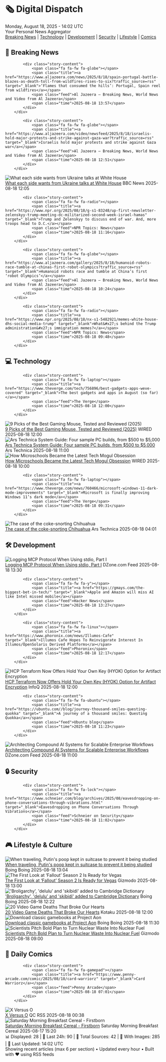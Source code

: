 <!-- Processing 54 RSS feeds at 2025-08-18 14:02:06 UTC -->
<!-- Processing: Saturday Morning Breakfast Cereal -->
<!-- Processing: Cyanide & Happiness -->
<!-- Processing: Girl Genius -->
<!-- Processing: Dinosaur Comics -->
<!-- Processing: CNN Breaking News -->
<!-- Processing: BBC World News -->
<!-- Processing: Al Jazeera Breaking News -->
<!-- Processing: CBC News -->
<!-- Error processing https://rss.cbc.ca/lineup/topstories.xml: The read operation timed out -->
<!-- Processing: Reuters Top News -->
<!-- Processing: Reuters World News -->
<!-- Processing: O'Reilly Radar -->
<!-- Processing: WIRED -->
<!-- Processing: Hacker News -->
<!-- Processing: OMG! Ubuntu -->
<!-- Processing: Ubuntu Blog -->
<!-- Processing: GitLab Blog -->
<!-- Processing: InfoQ -->
<!-- Processing: DZone -->
<!-- Processing: Martin Fowler -->
<!-- Processing: Coding Horror -->
<!-- Processing: Gizmodo -->
<!-- Processing: Boing Boing -->
<!-- Processing: Krebs on Security -->
<!-- Generated 6 new posts out of 23 feeds processed -->
<div class="newspaper-header">
    <h1 class="newspaper-title">🗞️ Digital Dispatch</h1>
    <div class="newspaper-date">Monday, August 18, 2025 - 14:02 UTC</div>
    <div class="newspaper-subtitle">Your Personal News Aggregator</div>
</div>

<div class="newspaper-nav">
    <a href="#breaking">Breaking News</a> |
    <a href="#tech">Technology</a> |
    <a href="#dev">Development</a> |
    <a href="#security">Security</a> |
    <a href="#lifestyle">Lifestyle</a> |
    <a href="#webcomics">Comics</a>
</div>

<div class="news-section breaking-news" id="breaking">
<h2 class="section-header">🚨 Breaking News</h2>
<div class="stories-container">
<div class="story">
            
            <div class="story-content">
                <span class="fa fa-fw fa-globe"></span>
                <span class="title"><a href="https://www.aljazeera.com/news/2025/8/18/spain-portugal-battle-blazes-as-death-toll-from-wildfires-rises-to-six?traffic_source=rss" target="_blank">‘Flames that consumed the hills’: Portugal, Spain reel from wildfires</a></span>
                <span class="feed">Al Jazeera – Breaking News, World News and Video from Al Jazeera</span>
                <span class="time">2025-08-18 13:57</span>
            </div>
        </div>
<div class="story">
            
            <div class="story-content">
                <span class="fa fa-fw fa-globe"></span>
                <span class="title"><a href="https://www.aljazeera.com/video/newsfeed/2025/8/18/israelis-hold-major-protests-and-strike-against-gaza-war?traffic_source=rss" target="_blank">Israelis hold major protests and strike against Gaza war</a></span>
                <span class="feed">Al Jazeera – Breaking News, World News and Video from Al Jazeera</span>
                <span class="time">2025-08-18 12:51</span>
            </div>
        </div>
<div class="story">
            <img src="https://ichef.bbci.co.uk/ace/standard/240/cpsprodpb/1f63/live/58e388b0-7c2b-11f0-83cc-c5da98c419b8.jpg" alt="What each side wants from Ukraine talks at White House" class="story-image" loading="lazy" onerror="this.style.display='none'">
            <div class="story-content">
                <span class="fa fa-fw fa-earth-americas"></span>
                <span class="title"><a href="https://www.bbc.com/news/articles/cy4dq2yve5lo?at_medium=RSS&at_campaign=rss" target="_blank">What each side wants from Ukraine talks at White House</a></span>
                <span class="feed">BBC News</span>
                <span class="time">2025-08-18 12:05</span>
            </div>
        </div>
<div class="story">
            
            <div class="story-content">
                <span class="fa fa-fw fa-radio"></span>
                <span class="title"><a href="https://www.npr.org/2025/08/18/g-s1-83248/up-first-newsletter-zelenskyy-trump-meeting-dc-militarized-second-week-israel-hamas" target="_blank">Trump and Zelenskyy to discuss end of war. And, more troops head to D.C.</a></span>
                <span class="feed">NPR Topics: News</span>
                <span class="time">2025-08-18 11:16</span>
            </div>
        </div>
<div class="story">
            
            <div class="story-content">
                <span class="fa fa-fw fa-globe"></span>
                <span class="title"><a href="https://www.aljazeera.com/gallery/2025/8/18/humanoid-robots-race-tumble-at-chinas-first-robot-olympics?traffic_source=rss" target="_blank">Humanoid robots race and tumble at China’s first ‘robot Olympics’</a></span>
                <span class="feed">Al Jazeera – Breaking News, World News and Video from Al Jazeera</span>
                <span class="time">2025-08-18 10:24</span>
            </div>
        </div>
<div class="story">
            
            <div class="story-content">
                <span class="fa fa-fw fa-radio"></span>
                <span class="title"><a href="https://www.npr.org/2025/08/18/nx-s1-5482921/memes-white-house-dhs-social-media-trump" target="_blank">What&#x27;s behind the Trump administration&#x27;s immigration memes?</a></span>
                <span class="feed">NPR Topics: News</span>
                <span class="time">2025-08-18 09:48</span>
            </div>
        </div>
</div>
</div>
<div class="news-section tech-news" id="tech">
<h2 class="section-header">💻 Technology</h2>
<div class="stories-container">
<div class="story">
            
            <div class="story-content">
                <span class="fa fa-fw fa-laptop"></span>
                <span class="title"><a href="https://www.theverge.com/tech/756896/best-gadgets-apps-weve-covered" target="_blank">The best gadgets and apps in August (so far)</a></span>
                <span class="feed">The Verge</span>
                <span class="time">2025-08-18 12:00</span>
            </div>
        </div>
<div class="story">
            <img src="https://media.wired.com/photos/68a02b2f0f0d8eb47079908b/master/pass/The%20Best%20Gaming%20Mouse.png" alt="9 Picks of the Best Gaming Mouse, Tested and Reviewed (2025)" class="story-image" loading="lazy" onerror="this.style.display='none'">
            <div class="story-content">
                <span class="fa fa-fw fa-bolt"></span>
                <span class="title"><a href="https://www.wired.com/gallery/best-gaming-mouse/" target="_blank">9 Picks of the Best Gaming Mouse, Tested and Reviewed (2025)</a></span>
                <span class="feed">WIRED</span>
                <span class="time">2025-08-18 12:00</span>
            </div>
        </div>
<div class="story">
            <img src="https://cdn.arstechnica.net/wp-content/uploads/2025/08/IMG_2568-500x500.jpeg" alt="Ars Technica System Guide: Four sample PC builds, from $500 to $5,000" class="story-image" loading="lazy" onerror="this.style.display='none'">
            <div class="story-content">
                <span class="fa fa-fw fa-cog"></span>
                <span class="title"><a href="https://arstechnica.com/gadgets/2025/08/ars-technica-system-guide-back-to-pc-building-for-back-to-school/" target="_blank">Ars Technica System Guide: Four sample PC builds, from $500 to $5,000</a></span>
                <span class="feed">Ars Technica</span>
                <span class="time">2025-08-18 11:00</span>
            </div>
        </div>
<div class="story">
            <img src="https://media.wired.com/photos/689e05bcde0d76dc4b8994bf/master/pass/Tech_Mogul%20(1).jpg" alt="How Microschools Became the Latest Tech Mogul Obsession" class="story-image" loading="lazy" onerror="this.style.display='none'">
            <div class="story-content">
                <span class="fa fa-fw fa-bolt"></span>
                <span class="title"><a href="https://www.wired.com/story/silicon-valley-tech-moguls-microschools/" target="_blank">How Microschools Became the Latest Tech Mogul Obsession</a></span>
                <span class="feed">WIRED</span>
                <span class="time">2025-08-18 10:00</span>
            </div>
        </div>
<div class="story">
            
            <div class="story-content">
                <span class="fa fa-fw fa-laptop"></span>
                <span class="title"><a href="https://www.theverge.com/news/760466/microsoft-windows-11-dark-mode-improvements" target="_blank">Microsoft is finally improving Windows 11’s dark mode</a></span>
                <span class="feed">The Verge</span>
                <span class="time">2025-08-18 09:31</span>
            </div>
        </div>
<div class="story">
            <img src="https://cdn.arstechnica.net/wp-content/uploads/2025/08/doggy1-500x500.jpg" alt="The case of the coke-snorting Chihuahua" class="story-image" loading="lazy" onerror="this.style.display='none'">
            <div class="story-content">
                <span class="fa fa-fw fa-cog"></span>
                <span class="title"><a href="https://arstechnica.com/science/2025/08/the-case-of-the-coke-snorting-chihauhua/" target="_blank">The case of the coke-snorting Chihuahua</a></span>
                <span class="feed">Ars Technica</span>
                <span class="time">2025-08-18 04:01</span>
            </div>
        </div>
</div>
</div>
<div class="news-section dev-news" id="dev">
<h2 class="section-header">🛠️ Development</h2>
<div class="stories-container">
<div class="story">
            <img src="https://dz2cdn1.dzone.com/thumbnail?fid=18591250&w=600" alt="Logging MCP Protocol When Using stdio, Part I" class="story-image" loading="lazy" onerror="this.style.display='none'">
            <div class="story-content">
                <span class="fa fa-fw fa-newspaper"></span>
                <span class="title"><a href="https://dzone.com/articles/logging-mcp-protocol-when-using-stdio-part-i" target="_blank">Logging MCP Protocol When Using stdio, Part I</a></span>
                <span class="feed">DZone.com Feed</span>
                <span class="time">2025-08-18 13:30</span>
            </div>
        </div>
<div class="story">
            
            <div class="story-content">
                <span class="fa fa-fw fa-y"></span>
                <span class="title"><a href="https://gmays.com/the-biggest-bet-in-tech/" target="_blank">Apple and Amazon will miss AI like Intel missed mobile</a></span>
                <span class="feed">Hacker News</span>
                <span class="time">2025-08-18 13:27</span>
            </div>
        </div>
<div class="story">
            
            <div class="story-content">
                <span class="fa fa-fw fa-linux"></span>
                <span class="title"><a href="https://www.phoronix.com/news/Illumos-Cafe" target="_blank">Illumos Cafe Hopes To Reinvigorate Interest In Illumos/OpenSolaris Derived Platforms</a></span>
                <span class="feed">Phoronix</span>
                <span class="time">2025-08-18 12:17</span>
            </div>
        </div>
<div class="story">
            <img src="https://res.infoq.com/news/2025/08/hcp-terraform-hyok/en/headerimage/generatedHeaderImage-1755434073396.jpg" alt="HCP Terraform Now Offers Hold Your Own Key (HYOK) Option for Artifact Encryption" class="story-image" loading="lazy" onerror="this.style.display='none'">
            <div class="story-content">
                <span class="fa fa-fw fa-info-circle"></span>
                <span class="title"><a href="https://www.infoq.com/news/2025/08/hcp-terraform-hyok/?utm_campaign=infoq_content&utm_source=infoq&utm_medium=feed&utm_term=global" target="_blank">HCP Terraform Now Offers Hold Your Own Key (HYOK) Option for Artifact Encryption</a></span>
                <span class="feed">InfoQ</span>
                <span class="time">2025-08-18 12:00</span>
            </div>
        </div>
<div class="story">
            
            <div class="story-content">
                <span class="fa fa-fw fa-ubuntu"></span>
                <span class="title"><a href="https://ubuntu.com//blog/journey-thousand-smiles-questing-quokka" target="_blank">A journey of a thousand smiles: Questing Quokka</a></span>
                <span class="feed">Ubuntu blog</span>
                <span class="time">2025-08-18 11:23</span>
            </div>
        </div>
<div class="story">
            <img src="https://dz2cdn1.dzone.com/thumbnail?fid=18562761&w=600" alt="Architecting Compound AI Systems for Scalable Enterprise Workflows" class="story-image" loading="lazy" onerror="this.style.display='none'">
            <div class="story-content">
                <span class="fa fa-fw fa-newspaper"></span>
                <span class="title"><a href="https://dzone.com/articles/compound-ai-systems-scalable-enterprise-workflows" target="_blank">Architecting Compound AI Systems for Scalable Enterprise Workflows</a></span>
                <span class="feed">DZone.com Feed</span>
                <span class="time">2025-08-18 11:00</span>
            </div>
        </div>
</div>
</div>
<div class="news-section security-news" id="security">
<h2 class="section-header">🔒 Security</h2>
<div class="stories-container">
<div class="story">
            
            <div class="story-content">
                <span class="fa fa-fw fa-lock"></span>
                <span class="title"><a href="https://www.schneier.com/blog/archives/2025/08/eavesdropping-on-phone-conversations-through-vibrations.html" target="_blank">Eavesdropping on Phone Conversations Through Vibrations</a></span>
                <span class="feed">Schneier on Security</span>
                <span class="time">2025-08-18 11:02</span>
            </div>
        </div>
</div>
</div>
<div class="news-section lifestyle-news" id="lifestyle">
<h2 class="section-header">🎮 Lifestyle & Culture</h2>
<div class="stories-container">
<div class="story">
            <img src="https://i0.wp.com/boingboing.net/wp-content/uploads/2025/08/TogsDesign-Shutterstock.-.jpg?fit=1080%2C594&amp;quality=60&amp;ssl=1" alt="When traveling, Putin&#x27;s poop kept in suitcase to prevent it being studied" class="story-image" loading="lazy" onerror="this.style.display='none'">
            <div class="story-content">
                <span class="fa fa-fw fa-arrow-right"></span>
                <span class="title"><a href="https://boingboing.net/2025/08/18/when-traveling-putins-poop-kept-in-suitcase-to-prevent-it-being-studied.html" target="_blank">When traveling, Putin&#x27;s poop kept in suitcase to prevent it being studied</a></span>
                <span class="feed">Boing Boing</span>
                <span class="time">2025-08-18 13:04</span>
            </div>
        </div>
<div class="story">
            <img src="https://gizmodo.com/app/uploads/2025/08/fallout-season-2-first-look-walton-goggins-new-vegas.jpg" alt="The First Look at ‘Fallout’ Season 2 Is Ready for Vegas" class="story-image" loading="lazy" onerror="this.style.display='none'">
            <div class="story-content">
                <span class="fa fa-fw fa-computer"></span>
                <span class="title"><a href="https://gizmodo.com/fallout-season-2-first-look-release-date-amazon-2000644233" target="_blank">The First Look at ‘Fallout’ Season 2 Is Ready for Vegas</a></span>
                <span class="feed">Gizmodo</span>
                <span class="time">2025-08-18 13:00</span>
            </div>
        </div>
<div class="story">
            <img src="https://i0.wp.com/boingboing.net/wp-content/uploads/2025/08/Casimiro-PT-Shutterstock.-No-use-without-permis.jpg?fit=1080%2C720&amp;quality=60&amp;ssl=1" alt="&#x27;Broligarchy&#x27;, &#x27;delulu&#x27; and &#x27;skibidi&#x27; added to Cambridge Dictionary" class="story-image" loading="lazy" onerror="this.style.display='none'">
            <div class="story-content">
                <span class="fa fa-fw fa-arrow-right"></span>
                <span class="title"><a href="https://boingboing.net/2025/08/18/broligarchy-delulu-and-skibidi-added-to-cambridge-dictionary.html" target="_blank">&#x27;Broligarchy&#x27;, &#x27;delulu&#x27; and &#x27;skibidi&#x27; added to Cambridge Dictionary</a></span>
                <span class="feed">Boing Boing</span>
                <span class="time">2025-08-18 12:22</span>
            </div>
        </div>
<div class="story">
            <img src="https://kotaku.com/app/uploads/2025/08/d2e7012139e56ed22d4aa2faa8a653ef.jpg" alt="20 Video Game Deaths That Broke Our Hearts" class="story-image" loading="lazy" onerror="this.style.display='none'">
            <div class="story-content">
                <span class="fa fa-fw fa-gamepad"></span>
                <span class="title"><a href="https://kotaku.com/best-video-game-death-scenes-final-fantasy-last-of-us-2000618093" target="_blank">20 Video Game Deaths That Broke Our Hearts</a></span>
                <span class="feed">Kotaku</span>
                <span class="time">2025-08-18 12:00</span>
            </div>
        </div>
<div class="story">
            <img src="https://i0.wp.com/boingboing.net/wp-content/uploads/2025/08/The-map-from-Lone-Wolfs-first-outing.jpg?fit=1080%2C836&amp;quality=60&amp;ssl=1" alt="Download classic gamebooks at Project Aon" class="story-image" loading="lazy" onerror="this.style.display='none'">
            <div class="story-content">
                <span class="fa fa-fw fa-arrow-right"></span>
                <span class="title"><a href="https://boingboing.net/2025/08/18/download-classic-gamebooks-at-project-aon.html" target="_blank">Download classic gamebooks at Project Aon</a></span>
                <span class="feed">Boing Boing</span>
                <span class="time">2025-08-18 11:30</span>
            </div>
        </div>
<div class="story">
            <img src="https://gizmodo.com/app/uploads/2025/08/idaho-national-laboratory-nuclear-waste-storage-DOE.jpg" alt="Scientists Pitch Bold Plan to Turn Nuclear Waste Into Nuclear Fuel" class="story-image" loading="lazy" onerror="this.style.display='none'">
            <div class="story-content">
                <span class="fa fa-fw fa-computer"></span>
                <span class="title"><a href="https://gizmodo.com/scientists-pitch-bold-plan-to-turn-nuclear-waste-into-nuclear-fuel-2000643875" target="_blank">Scientists Pitch Bold Plan to Turn Nuclear Waste Into Nuclear Fuel</a></span>
                <span class="feed">Gizmodo</span>
                <span class="time">2025-08-18 09:00</span>
            </div>
        </div>
</div>
</div>
<div class="news-section webcomics-section" id="webcomics">
<h2 class="section-header">🎨 Daily Comics</h2>
<div class="stories-container">
<div class="story">
            
            <div class="story-content">
                <span class="fa fa-fw fa-gamepad"></span>
                <span class="title"><a href="https://www.penny-arcade.com/comic/2025/08/18/card-warriorz" target="_blank">Card Warriorz</a></span>
                <span class="feed">Penny Arcade</span>
                <span class="time">2025-08-18 07:01</span>
            </div>
        </div>
<div class="story">
            <img src="http://www.questionablecontent.net/comics/5637.png" alt="X Versus O" class="story-image" loading="lazy" onerror="this.style.display='none'">
            <div class="story-content">
                <span class="fa fa-fw fa-music"></span>
                <span class="title"><a href="http://questionablecontent.net/view.php?comic=5637" target="_blank">X Versus O</a></span>
                <span class="feed">QC RSS</span>
                <span class="time">2025-08-18 00:38</span>
            </div>
        </div>
<div class="story">
            <img src="https://www.smbc-comics.com/comics/1755141493-20250817.png" alt="Saturday Morning Breakfast Cereal - Firstborn" class="story-image" loading="lazy" onerror="this.style.display='none'">
            <div class="story-content">
                <span class="fa fa-fw fa-smile"></span>
                <span class="title"><a href="https://www.smbc-comics.com/comic/firstborn" target="_blank">Saturday Morning Breakfast Cereal - Firstborn</a></span>
                <span class="feed">Saturday Morning Breakfast Cereal</span>
                <span class="time">2025-08-17 15:20</span>
            </div>
        </div>
</div>
</div>

<div class="newspaper-footer">
    <div class="stats">
        📊 Displayed: 28 | 📅 Last 24h: 90 | 📡 Total Sources: 42 | 📸 With Images: 285 |
        🔄 Last Updated: 14:02 UTC
    </div>
    <div class="footer-note">
        Showing recent articles (max 6 per section) • Updated every hour • Built with ❤️ using RSS feeds
    </div>
</div>

